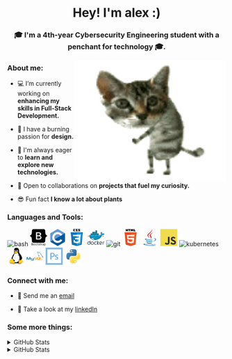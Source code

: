 <h1 align="center">Hey! I'm alex :)</h1>
<h3 align="center">🎓 I'm a 4th-year Cybersecurity Engineering student with a penchant for technology 🎓.</h3>

<img align="right" alt="GIF" src="https://github.com/y3py3p/y3py3p/blob/main/1aEY.gif" width="350"/>

<h3 align="left">About me:</h3>

- 💻 I’m currently working on **enhancing my skills in Full-Stack Development.**

- 🌟 I have a burning passion for **design.**

- 🌱 I'm always eager to **learn and explore new technologies.**

- 👥 Open to collaborations on **projects that fuel my curiosity.**

- 😎 Fun fact **I know a lot about plants**


<h3 align="left">Languages and Tools:</h3>
<p align="left"> 
  <img src="https://www.vectorlogo.zone/logos/gnu_bash/gnu_bash-icon.svg" alt="bash" width="40" height="40"/>
  <img src="https://raw.githubusercontent.com/devicons/devicon/master/icons/bootstrap/bootstrap-plain-wordmark.svg" alt="bootstrap" width="40" height="40"/>
  <img src="https://raw.githubusercontent.com/devicons/devicon/master/icons/c/c-original.svg" alt="c" width="40" height="40"/>
  <img src="https://raw.githubusercontent.com/devicons/devicon/master/icons/css3/css3-original-wordmark.svg" alt="css3" width="40" height="40"/> 
  <img src="https://raw.githubusercontent.com/devicons/devicon/master/icons/docker/docker-original-wordmark.svg" alt="docker" width="40" height="40"/> 
  <img src="https://www.vectorlogo.zone/logos/git-scm/git-scm-icon.svg" alt="git" width="40" height="40"/> 
  <img src="https://raw.githubusercontent.com/devicons/devicon/master/icons/html5/html5-original-wordmark.svg" alt="html5" width="40" height="40"/> 
  <img src="https://raw.githubusercontent.com/devicons/devicon/master/icons/java/java-original.svg" alt="java" width="40" height="40"/> 
  <img src="https://raw.githubusercontent.com/devicons/devicon/master/icons/javascript/javascript-original.svg" alt="javascript" width="40" height="40"/> 
  <img src="https://www.vectorlogo.zone/logos/kubernetes/kubernetes-icon.svg" alt="kubernetes" width="40" height="40"/> 
  <img src="https://raw.githubusercontent.com/devicons/devicon/master/icons/linux/linux-original.svg" alt="linux" width="40" height="40"/> 
  <img src="https://raw.githubusercontent.com/devicons/devicon/master/icons/mysql/mysql-original-wordmark.svg" alt="mysql" width="40" height="40"/>  
  <img src="https://raw.githubusercontent.com/devicons/devicon/master/icons/photoshop/photoshop-line.svg" alt="photoshop" width="40" height="40"/> 
  <img src="https://raw.githubusercontent.com/devicons/devicon/master/icons/python/python-original.svg" alt="python" width="40" height="40"/> </a>
<!-- 
<a href="https://spring.io/" target="_blank" rel="noreferrer"> <img src="https://www.vectorlogo.zone/logos/springio/springio-icon.svg" alt="spring" width="40" height="40"/> </a>
<a href="https://nodejs.org" target="_blank" rel="noreferrer"> <img src="https://raw.githubusercontent.com/devicons/devicon/master/icons/nodejs/nodejs-original-wordmark.svg" alt="nodejs" width="40" height="40"/> </a>
<a href="https://www.mongodb.com/" target="_blank" rel="noreferrer"> <img src="https://raw.githubusercontent.com/devicons/devicon/master/icons/mongodb/mongodb-original-wordmark.svg" alt="mongodb" width="40" height="40"/> </a>
<a href="https://www.djangoproject.com/" target="_blank" rel="noreferrer"> <img src="https://cdn.worldvectorlogo.com/logos/django.svg" alt="django" width="40" height="40"/> </a>
-->
<h3 align="left">Connect with me:</h3>

- 📧 Send me an <a href="mailto:acarralt@gmail.com">email</a>

- 🔗 Take a look at my <a href="https://linkedin.com/in/acarralt">linkedIn</a>

<h3 align="left">Some more things: </h3>
<details>
  <summary>GitHub Stats</summary>
  <p><img align="center" src="https://github-readme-stats.vercel.app/api/top-langs?username=y3py3p&show_icons=true&locale=en&layout=compact" alt="y3py3p" /></p>
</details>

<details>
  <summary>GitHub Stats</summary>
  <p>&nbsp;<img align="center" src="https://github-readme-stats.vercel.app/api?username=y3py3p&show_icons=true&locale=en" alt="y3py3p" /></p>
</details>


